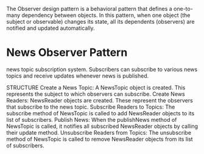 The Observer design pattern is a behavioral pattern that defines a one-to-many dependency between objects. In this pattern, when one object (the subject or observable) changes its state, all its dependents (observers) are notified and updated automatically. 

# News Observer Pattern
news topic subscription system. 
Subscribers can subscribe to various news topics and receive updates whenever news is published.

STRUCTURE
Create a News Topic: A NewsTopic object is created. This represents the subject to which observers can subscribe.
Create News Readers: NewsReader objects are created. These represent the observers that subscribe to the news topic.
Subscribe Readers to Topics: The subscribe method of NewsTopic is called to add NewsReader objects to its list of subscribers.
Publish News: When the publishNews method of NewsTopic is called, it notifies all subscribed NewsReader objects by calling their update method.
Unsubscribe Readers from Topics: The unsubscribe method of NewsTopic is called to remove NewsReader objects from its list of subscribers.